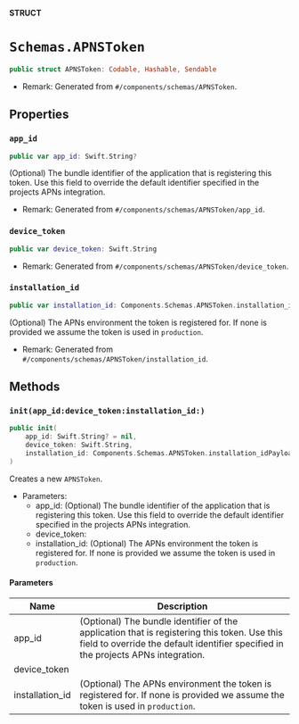 **STRUCT**

# `Schemas.APNSToken`

```swift
public struct APNSToken: Codable, Hashable, Sendable
```

- Remark: Generated from `#/components/schemas/APNSToken`.

## Properties
### `app_id`

```swift
public var app_id: Swift.String?
```

(Optional) The bundle identifier of the application that is registering this token. Use this field to override the default identifier specified in the projects APNs integration.

- Remark: Generated from `#/components/schemas/APNSToken/app_id`.

### `device_token`

```swift
public var device_token: Swift.String
```

- Remark: Generated from `#/components/schemas/APNSToken/device_token`.

### `installation_id`

```swift
public var installation_id: Components.Schemas.APNSToken.installation_idPayload?
```

(Optional) The APNs environment the token is registered for. If none is provided we assume the token is used in `production`.

- Remark: Generated from `#/components/schemas/APNSToken/installation_id`.

## Methods
### `init(app_id:device_token:installation_id:)`

```swift
public init(
    app_id: Swift.String? = nil,
    device_token: Swift.String,
    installation_id: Components.Schemas.APNSToken.installation_idPayload? = nil
)
```

Creates a new `APNSToken`.

- Parameters:
  - app_id: (Optional) The bundle identifier of the application that is registering this token. Use this field to override the default identifier specified in the projects APNs integration.
  - device_token:
  - installation_id: (Optional) The APNs environment the token is registered for. If none is provided we assume the token is used in `production`.

#### Parameters

| Name | Description |
| ---- | ----------- |
| app_id | (Optional) The bundle identifier of the application that is registering this token. Use this field to override the default identifier specified in the projects APNs integration. |
| device_token |  |
| installation_id | (Optional) The APNs environment the token is registered for. If none is provided we assume the token is used in `production`. |